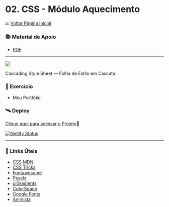 # 02. CSS - Módulo Aquecimento

🔙 [Voltar Página Inicial](https://github.com/brseghese/vtex-hiring-coders-3)

<h3>📚 Material de Apoio</h3>

- [PDF](https://drive.google.com/file/d/1r8AduyuKkrEZnJHWIatFwiQw2N333xQT/view)

---

<img src="https://img.shields.io/badge/CSS3-1572B6?style=for-the-badge&logo=css3&logoColor=white"/>

Cascading Style Sheet — Folha de Estilo em Cascata

<h3>🚀 Exercício</h3>

- Meu Portfólio

<h3>🛰️ Deploy</h3>

[Clique aqui para acessar o Projeto](https://hiringcoders3-css.netlify.app/)🔗

[![Netlify Status](https://api.netlify.com/api/v1/badges/b86d2e0a-133a-4aaf-8533-96cedd82e8d5/deploy-status)](https://app.netlify.com/sites/hiringcoders3-css/deploys)

---

<h3>📢 Links Úteis</h3>

- [CSS MDN](https://developer.mozilla.org/pt-BR/docs/Web/CSS)
- [CSS Tricks](https://css-tricks.com/)
- [Fontawesome](https://fontawesome.com/)
- [Pexels](https://www.pexels.com/pt-br/)
- [uiGradients](https://uigradients.com/)
- [ColorSpace](https://mycolor.space/)
- [Google Fonts](https://fonts.google.com/)
- [Animista](https://animista.net/)
